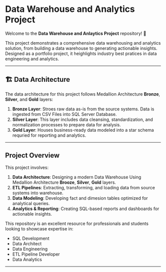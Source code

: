 # Data Warehouse and Analytics Project

Welcome to the **Data Warehouse and Anlaytics Project** repository! 🚀

This project demonstrates a comprehensive data warehousing and analytics solution, from building a data warehouse to generating actionable insights. Designed as a portfolio project, it heighlights industry best pratices in data engineering and analytics.

---
## 🏗️ Data Architecture 

The data architecture for this project follows Medallion Architecture **Bronze**, **Silver**, and  **Gold** layers:

1. **Bronze Layer**: Stroes raw data as-is from the source systems. Data is ingested from CSV Files into SQL Server Database.
2. **Silver Layer**: This layer includes data cleansing, standardization, and normalization processes to prepare data for analysis.
3. **Gold Layer**: Houses business-ready data modeled into a star schema requried for reporting and analytics.

---
## Project Overview 

This project involves:

1. **Data Architecture**: Designing a modern Data Warehouse Using Medallion Architecture **Brooze**, **Silver**, **Gold** layers.
2. **ETL Pipelines**: Extracting, transforming, and loading data from source
systems into warehouse.
3. **Data Modeling**: Developing fact and dimesion tables optimized for analytical queries.
4. **Analytics & Reporting**: Creating SQL-based reports and dashboards for actionable insights.

This repository is an excellent resource for professionals and students looking to showcase expertise in:
- SQL Development
- Data Architect
- Data Engineering
- ETL Pipeline Developer
- Data Analytics

---






